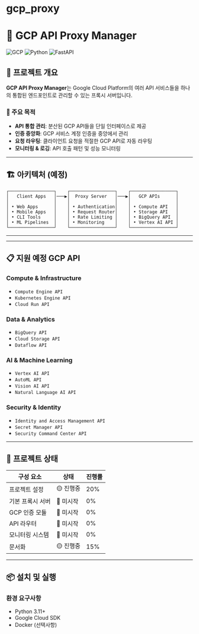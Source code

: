 # gcp_proxy

# 🚀 GCP API Proxy Manager

![GCP](https://img.shields.io/badge/Google_Cloud-4285F4?style=for-the-badge&logo=google-cloud&logoColor=white)
![Python](https://img.shields.io/badge/Python-FFD43B?style=for-the-badge&logo=python&logoColor=blue)
![FastAPI](https://img.shields.io/badge/FastAPI-009688?style=for-the-badge&logo=FastAPI&logoColor=white)

## 📝 프로젝트 개요

**GCP API Proxy Manager**는 Google Cloud Platform의 여러 API 서비스들을 하나의 통합된 엔드포인트로 관리할 수 있는 프록시 서버입니다. 

### 🎯 주요 목적
- **API 통합 관리**: 분산된 GCP API들을 단일 인터페이스로 제공
- **인증 중앙화**: GCP 서비스 계정 인증을 중앙에서 관리
- **요청 라우팅**: 클라이언트 요청을 적절한 GCP API로 자동 라우팅
- **모니터링 & 로깅**: API 호출 패턴 및 성능 모니터링

---

## 🏗️ 아키텍처 (예정)

```
┌─────────────────┐    ┌─────────────────┐    ┌─────────────────┐
│   Client Apps   │───▶│  Proxy Server   │───▶│   GCP APIs      │
│                 │    │                 │    │                 │
│ • Web Apps      │    │ • Authentication│    │ • Compute API   │
│ • Mobile Apps   │    │ • Request Router│    │ • Storage API   │
│ • CLI Tools     │    │ • Rate Limiting │    │ • BigQuery API  │
│ • ML Pipelines  │    │ • Monitoring    │    │ • Vertex AI API │
└─────────────────┘    └─────────────────┘    └─────────────────┘
```

---
<!-- 
## 🚀 주요 기능

### 🔐 **인증 및 보안**
- GCP Service Account 기반 인증
- JWT 토큰 관리
- API Key 검증
- Rate Limiting

### 🔄 **API 라우팅**
- RESTful API 프록시
- GraphQL 쿼리 변환
- 요청/응답 변환
- 에러 핸들링

### 📊 **모니터링**
- 실시간 API 사용량 추적
- 성능 메트릭 수집
- 로그 중앙화
- 알람 및 알림

### ⚡ **성능 최적화**
- 응답 캐싱
- 커넥션 풀링
- 비동기 처리
- 부하 분산

---

## 🛠️ 기술 스택

### **Backend**
- **Python 3.11+**: 메인 개발 언어
- **FastAPI**: 고성능 웹 프레임워크
- **Uvicorn**: ASGI 서버
- **Pydantic**: 데이터 검증

### **GCP 서비스**
- **Cloud Run**: 서버리스 배포
- **Cloud Load Balancer**: 부하 분산
- **Cloud Monitoring**: 모니터링
- **Cloud Logging**: 로깅

### **데이터베이스**
- **Cloud Firestore**: 메타데이터 저장
- **Cloud Memorystore (Redis)**: 캐싱

### **DevOps**
- **Docker**: 컨테이너화
- **Cloud Build**: CI/CD
- **Terraform**: Infrastructure as Code -->

---

## 📋 지원 예정 GCP API

### **Compute & Infrastructure**
- `Compute Engine API`
- `Kubernetes Engine API`
- `Cloud Run API`

### **Data & Analytics**
- `BigQuery API`
- `Cloud Storage API`
- `Dataflow API`

### **AI & Machine Learning**
- `Vertex AI API`
- `AutoML API`
- `Vision AI API`
- `Natural Language AI API`

### **Security & Identity**
- `Identity and Access Management API`
- `Secret Manager API`
- `Security Command Center API`

---

## 🚦 프로젝트 상태

| 구성 요소 | 상태 | 진행률 |
|-----------|------|--------|
| 프로젝트 설정 | 🟡 진행중 | 20% |
| 기본 프록시 서버 | 🔴 미시작 | 0% |
| GCP 인증 모듈 | 🔴 미시작 | 0% |
| API 라우터 | 🔴 미시작 | 0% |
| 모니터링 시스템 | 🔴 미시작 | 0% |
| 문서화 | 🟡 진행중 | 15% |

---

## 📦 설치 및 실행

### **환경 요구사항**
- Python 3.11+
- Google Cloud SDK
- Docker (선택사항)
<!--
### **로컬 개발 환경 설정**
```bash
# 저장소 클론
git clone https://github.com/elfinLily/gcp_proxy.git

# Anaconda 가상환경 생성
conda create -n gcp-proxy-manager python=3.11 -y
conda activate gcp-proxy-manager

# 의존성 설치
pip install -r requirements.txt

# 환경변수 설정
cp .env.example .env
# .env 파일에 GCP 크리덴셜 정보 입력

# 개발 서버 실행
uvicorn app.main:app --reload --host 0.0.0.0 --port 8000
```

---

## 📚 API 문서

서버 실행 후 다음 URL에서 자동 생성된 API 문서를 확인할 수 있습니다:

- **Swagger UI**: `http://localhost:8000/docs`
- **ReDoc**: `http://localhost:8000/redoc`

---

## 🤝 기여하기

1. 이 저장소를 Fork합니다
2. 기능 브랜치를 생성합니다 (`git checkout -b feature/amazing-feature`)
3. 변경사항을 커밋합니다 (`git commit -m 'Add amazing feature'`)
4. 브랜치에 Push합니다 (`git push origin feature/amazing-feature`)
5. Pull Request를 생성합니다

---

## 📄 라이선스

이 프로젝트는 MIT 라이선스 하에 배포됩니다. 자세한 내용은 [LICENSE](LICENSE) 파일을 참조하세요.

---

## 👨‍💻 개발자

**공부하는 인간의 연구 프로젝트**

- 이메일: wndms0224@gmail.com

---

## 🔗 관련 링크

- [Google Cloud Platform](https://cloud.google.com/)
- [FastAPI Documentation](https://fastapi.tiangolo.com/)
- [GCP API Reference](https://cloud.google.com/apis/docs/overview)

---

<div align="center">

**⭐ 이 프로젝트가 도움이 되셨다면 스타를 눌러주세요! ⭐**

</div>

 -->